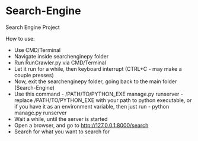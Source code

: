 # Search-Engine
Search Engine Project

How to use:
* Use CMD/Terminal
* Navigate inside searchenginepy folder
* Run RunCrawler.py via CMD/Terminal
* Let it run for a while, then keyboard interrupt (CTRL+C - may make a couple presses)
* Now, exit the searchenginepy folder, going back to the main folder (Search-Engine)
* Use this command - /PATH/TO/PYTHON_EXE manage.py runserver - replace /PATH/TO/PYTHON_EXE with your path to python executable, or if you have it as an environment variable, then just run - python manage.py runserver
* Wait a while, until the server is started
* Open a browser, and go to http://127.0.0.1:8000/search
* Search for what you want to search for
